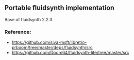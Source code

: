 ## Portable fluidsynth implementation

Base of fluidsynth 2.2.3

### Reference:
  * https://github.com/siva-msft/libretro-prboom/tree/master/deps/fluidsynth/src
  * https://github.com/Doom64/fluidsynth-lite/tree/master/src
